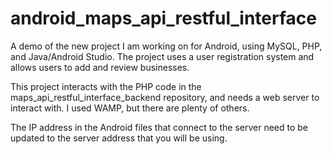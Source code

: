 # android_maps_api_restful_interface
A demo of the new project I am working on for Android, using MySQL, PHP, and Java/Android Studio. The project uses a user registration system and allows users to add and review businesses.

This project interacts with the PHP code in the maps_api_restful_interface_backend repository, and needs a web server to interact with. I used WAMP, but there are plenty of others. 

The IP address in the Android files that connect to the server need to be updated to the server address that you will be using.

